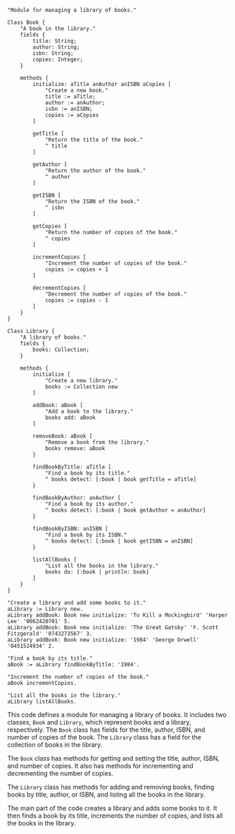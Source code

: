 ```smalltalk
"Module for managing a library of books."

Class Book {
    "A book in the library."
    fields {
        title: String;
        author: String;
        isbn: String;
        copies: Integer;
    }

    methods {
        initialize: aTitle anAuthor anISBN aCopies [
            "Create a new book."
            title := aTitle;
            author := anAuthor;
            isbn := anISBN;
            copies := aCopies
        ]

        getTitle [
            "Return the title of the book."
            ^ title
        ]

        getAuthor [
            "Return the author of the book."
            ^ author
        ]

        getISBN [
            "Return the ISBN of the book."
            ^ isbn
        ]

        getCopies [
            "Return the number of copies of the book."
            ^ copies
        ]

        incrementCopies [
            "Increment the number of copies of the book."
            copies := copies + 1
        ]

        decrementCopies [
            "Decrement the number of copies of the book."
            copies := copies - 1
        ]
    }
}

Class Library {
    "A library of books."
    fields {
        books: Collection;
    }

    methods {
        initialize [
            "Create a new library."
            books := Collection new
        ]

        addBook: aBook [
            "Add a book to the library."
            books add: aBook
        ]

        removeBook: aBook [
            "Remove a book from the library."
            books remove: aBook
        }

        findBookByTitle: aTitle [
            "Find a book by its title."
            ^ books detect: [:book | book getTitle = aTitle]
        }

        findBookByAuthor: anAuthor [
            "Find a book by its author."
            ^ books detect: [:book | book getAuthor = anAuthor]
        }

        findBookByISBN: anISBN [
            "Find a book by its ISBN."
            ^ books detect: [:book | book getISBN = anISBN]
        }

        listAllBooks [
            "List all the books in the library."
            books do: [:book | println: book]
        ]
    }
}

"Create a library and add some books to it."
aLibrary := Library new.
aLibrary addBook: Book new initialize: 'To Kill a Mockingbird' 'Harper Lee' '0062420701' 5.
aLibrary addBook: Book new initialize: 'The Great Gatsby' 'F. Scott Fitzgerald' '0743273567' 3.
aLibrary addBook: Book new initialize: '1984' 'George Orwell' '0451524934' 2.

"Find a book by its title."
aBook := aLibrary findBookByTitle: '1984'.

"Increment the number of copies of the book."
aBook incrementCopies.

"List all the books in the library."
aLibrary listAllBooks.
```

This code defines a module for managing a library of books. It includes two classes, `Book` and `Library`, which represent books and a library, respectively. The `Book` class has fields for the title, author, ISBN, and number of copies of the book. The `Library` class has a field for the collection of books in the library.

The `Book` class has methods for getting and setting the title, author, ISBN, and number of copies. It also has methods for incrementing and decrementing the number of copies.

The `Library` class has methods for adding and removing books, finding books by title, author, or ISBN, and listing all the books in the library.

The main part of the code creates a library and adds some books to it. It then finds a book by its title, increments the number of copies, and lists all the books in the library.